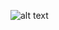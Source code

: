 ![alt text](https://yandex.ru/images/search?cbir_id=7744471%2FzqKBmUnKjnTHKjKMUvzRmg507&cbir_page=similar&cbird=178&img_url=https%3A%2F%2Fpp.userapi.com%2Fc624520%2Fv624520457%2Fc860%2FvDGJJZioz3I.jpg&lr=21621&ogl_url=https%3A%2F%2Fpp.userapi.com%2Fc624520%2Fv624520457%2Fc860%2FvDGJJZioz3I.jpg&pos=22&rlt_url=%2F%2Favatars.mds.yandex.net%2Fi%3Fid%3Daea9eed24ef0a0268cb1fa089fd99a41_l-4518681-images-thumbs%26ref%3Drim%26n%3D13%26w%3D1080%26h%3D1080&rpt=imageview&url=https%3A%2F%2Favatars.mds.yandex.net%2Fget-images-cbir%2F7744471%2FzqKBmUnKjnTHKjKMUvzRmg507%2Forig)
